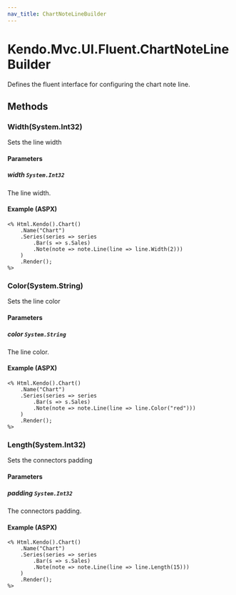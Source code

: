 ```yaml
---
nav_title: ChartNoteLineBuilder
---
```


# Kendo.Mvc.UI.Fluent.ChartNoteLineBuilder
Defines the fluent interface for configuring the chart note line.




## Methods


### Width(System.Int32)
Sets the line width


#### Parameters

##### width `System.Int32`
The line width.




#### Example (ASPX)
    <% Html.Kendo().Chart()
        .Name("Chart")
        .Series(series => series
            .Bar(s => s.Sales)
            .Note(note => note.Line(line => line.Width(2)))
        )
        .Render();
    %>


### Color(System.String)
Sets the line color


#### Parameters

##### color `System.String`
The line color.




#### Example (ASPX)
    <% Html.Kendo().Chart()
        .Name("Chart")
        .Series(series => series
            .Bar(s => s.Sales)
            .Note(note => note.Line(line => line.Color("red")))
        )
        .Render();
    %>


### Length(System.Int32)
Sets the connectors padding


#### Parameters

##### padding `System.Int32`
The connectors padding.




#### Example (ASPX)
    <% Html.Kendo().Chart()
        .Name("Chart")
        .Series(series => series
            .Bar(s => s.Sales)
            .Note(note => note.Line(line => line.Length(15)))
        )
        .Render();
    %>



